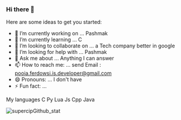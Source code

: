 ### Hi there 👋

<!--
**PooiaFerdowsi/PooiaFerdowsi** is a ✨ _special_ ✨ repository because its `README.md` (this file) appears on your GitHub profile.
-->
Here are some ideas to get you started:

- 🔭 I’m currently working on ... Pashmak
- 🌱 I’m currently learning ... C
- 👯 I’m looking to collaborate on ... a Tech company better in google
- 🤔 I’m looking for help with ... Pashmak
- 💬 Ask me about ... Anything I can answer
- 📫 How to reach me: ... send Email : pooia.ferdowsi.is.developer@gmail.com 
- 😄 Pronouns: ... I don't have
- ⚡ Fun fact: ...

My languages
C
Py
Lua
Js
Cpp
Java

![supercipGithub_stat](https://github-readme-stats.vercel.app/api?username=PooiaFerdowsi&show_icons=true)
